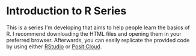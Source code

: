 # Introduction to R Series

This is a series I'm developing that aims to help people learn the basics of R. I recommend downloading the HTML files and opening them in your preferred browser. Afterwards, you can easily replicate the provided code by using either [RStudio](https://posit.co/download/rstudio-desktop/) or [Posit Cloud](https://login.posit.cloud/login?redirect=%2Foauth%2Fauthorize%3Fredirect_uri%3Dhttps%253A%252F%252Fposit.cloud%252Flogin%26client_id%3Dposit-cloud%26response_type%3Dcode%26show_auth%3D0%26show_login%3D0).
